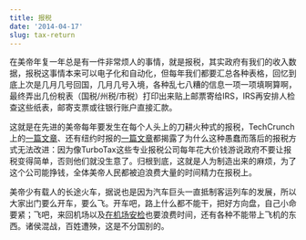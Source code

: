 ```yaml
---
title: 报税
date: '2014-04-17'
slug: tax-return
---
```


在美帝年复一年总是有一件非常烦人的事情，就是报税，其实政府有我们的收入数据，报税这事情本来可以电子化和自动化，但每年我们都要汇总各种表格，回忆到底上次是几月几号回国，几月几号入境，各种乱七八糟的信息一项一项填啊算啊，最终弄出几份稅表（国税/州税/市税）打印出来贴上邮票寄给IRS，IRS再安排人检查这些纸表，邮寄支票或往银行账户直接汇款。

这就是在先进的美帝每年要发生在每个人头上的刀耕火种式的报税，TechCrunch上的[一篇文章](http://techcrunch.com/2013/03/27/turbotax-maker-funnels-millions-to-lobby-against-easier-tax-returns/)、还有纽约时报的[一篇文章](https://www.nytimes.com/2015/04/16/technology/personaltech/turbotax-or-irs-as-tax-preparer-intuit-has-a-favorite.html)都揭露了为什么这种愚蠢而落后的报税方式无法改进：因为像TurboTax这些专业报税公司每年花大价钱游说政府不要让报税变得简单，否则他们就没生意了。归根到底，这就是人为制造出来的麻烦，为了这个公司能挣钱，全体美帝人民都被迫浪费大量的时间精力在报税上。

美帝少有载人的长途火车，据说也是因为汽车巨头一直抵制客运列车的发展，所以大家出门要么开车，要么飞。开车吧，路上什么都不能干，把好方向盘，自己小命要紧；飞吧，来回机场以及[在机场安检](/cn/2014/02/tsa-screener/)也要浪费时间，还有各种不能带上飞机的东西。诸侯混战，百姓遭殃，这是不分国别的。

